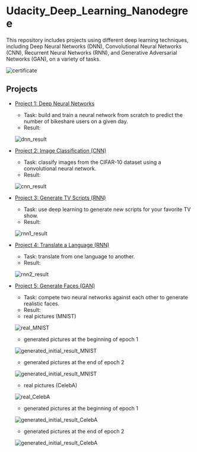 # Udacity_Deep_Learning_Nanodegree

This repository includes projects using different deep learning techniques, including Deep Neural Networks (DNN), Convolutional Neural Networks (CNN), Recurrent Neural Networks (RNN), and Generative Adversarial Networks (GAN), on a variety of tasks.

![certificate](https://github.com/changyc14/Udacity_Deep_Learning_Nanodegree/blob/master/certificate.png)

## Projects
* [Project 1: Deep Neural Networks](https://github.com/changyc14/Udacity_Deep_Learning_Nanodegree/blob/master/Project_1_DNN/dlnd-your-first-neural-network.ipynb)
  * Task: build and train a neural network from scratch to predict the number of bikeshare users on a given day.
  * Result: 
  
  ![dnn_result](https://github.com/changyc14/Udacity_Deep_Learning_Nanodegree/blob/master/misc/DNN_result.png)
  
* [Project 2: Image Classification (CNN)](https://github.com/changyc14/Udacity_Deep_Learning_Nanodegree/blob/master/Project_2_CNN_Image_Classification/dlnd_image_classification.ipynb)
  * Task: classify images from the CIFAR-10 dataset using a convolutional neural network.
  * Result:
  
  ![cnn_result](https://github.com/changyc14/Udacity_Deep_Learning_Nanodegree/blob/master/misc/CNN_result.png)
  
* [Project 3: Generate TV Scripts (RNN)](https://github.com/changyc14/Udacity_Deep_Learning_Nanodegree/blob/master/Project_3_RNN_Generate_TV_Scripts/dlnd_tv_script_generation.ipynb)
  * Task: use deep learning to generate new scripts for your favorite TV show.
  * Result: 
  
  ![rnn1_result](https://github.com/changyc14/Udacity_Deep_Learning_Nanodegree/blob/master/misc/RNN1_result.png)
  
* [Project 4: Translate a Language (RNN)](https://github.com/changyc14/Udacity_Deep_Learning_Nanodegree/blob/master/Project_4_RNN_Translation_Project/dlnd_language_translation.ipynb)
  * Task: translate from one language to another.
  * Result: 
  
  ![rnn2_result](https://github.com/changyc14/Udacity_Deep_Learning_Nanodegree/blob/master/misc/RNN2_result.png)
  
* [Project 5: Generate Faces (GAN)](https://github.com/changyc14/Udacity_Deep_Learning_Nanodegree/blob/master/Project_5_GAN_Generate_Faces/dlnd_face_generation.ipynb)
  * Task: compete two neural networks against each other to generate realistic faces.
  * Result: 
 
  - real pictures (MNIST)
  
  ![real_MNIST](https://github.com/changyc14/Udacity_Deep_Learning_Nanodegree/blob/master/misc/real_MNIST.png)
  
  - generated pictures at the beginning of epoch 1
  
  ![generated_initial_result_MNIST](https://github.com/changyc14/Udacity_Deep_Learning_Nanodegree/blob/master/misc/generated_initial_result_MNIST.png)
  
  - generated pictures at the end of epoch 2
  
  ![generated_initial_result_MNIST](https://github.com/changyc14/Udacity_Deep_Learning_Nanodegree/blob/master/misc/generated_end_result_MNIST.png)
  
  - real pictures (CelebA)
  
  ![real_CelebA](https://github.com/changyc14/Udacity_Deep_Learning_Nanodegree/blob/master/misc/real_CelebA.png)
  
  - generated pictures at the beginning of epoch 1
  
  ![generated_initial_result_CelebA](https://github.com/changyc14/Udacity_Deep_Learning_Nanodegree/blob/master/misc/generated_initial_result_CelebA.png)
  
  - generated pictures at the end of epoch 2
  
  ![generated_initial_result_CelebA](https://github.com/changyc14/Udacity_Deep_Learning_Nanodegree/blob/master/misc/generated_end_result_CelebA.png)
  
  
  
